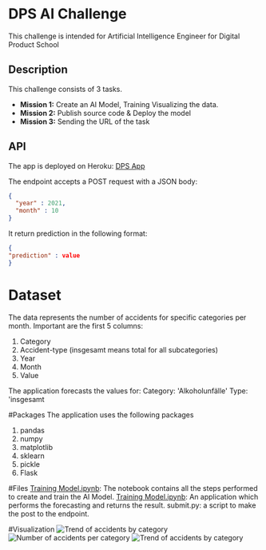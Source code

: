 # DPS AI Challenge 

This challenge is intended for Artificial Intelligence Engineer for Digital Product School

## Description 
This challenge consists of 3 tasks.

- **Mission 1:** Create an AI Model, Training  Visualizing the data.
- **Mission 2:** Publish source code & Deploy the model 
- **Mission 3:** Sending the URL of the task

## API
The app is deployed on Heroku: [DPS App](https://dps-app-bc8e6add69ac.herokuapp.com/)

The endpoint accepts a POST request with a JSON body:

```json
{
  "year" : 2021,
  "month" : 10
}
```
It return prediction in the following format:

```json
{
"prediction" : value
}
```

# Dataset
The data represents the number of accidents for specific categories per month. Important are the first 5 columns:
1. Category
2. Accident-type (insgesamt means total for all subcategories)
3. Year
4. Month
5. Value

The application forecasts the values for:
Category: 'Alkoholunfälle'
Type: 'insgesamt

#Packages
The application uses the following packages
1. pandas
2. numpy
3. matplotlib
4. sklearn
5. pickle
6. Flask

#Files
[Training Model.ipynb](https://github.com/RidaIftikhar14/DPS-Challenge-2023-/blob/main/Training%20Model.ipynb): The notebook contains all the steps performed to create and train the AI Model.
[Training Model.ipynb](https://github.com/RidaIftikhar14/DPS-Challenge-2023-/blob/main/app.py): An application which performs the forecasting and returns the result. 
submit.py: a script to make the post to the endpoint.

#Visualization
![Trend of accidents by category](https://github.com/RidaIftikhar14/DPS-Challenge-2023-/assets/122225638/943e93cd-c92c-49ae-abea-f8e06aa4e1a1)
![Number of accidents per category](https://github.com/RidaIftikhar14/DPS-Challenge-2023-/assets/122225638/b7ef9d38-1954-4bcd-be61-aa0d3e9104be)
![Trend of accidents by category](https://github.com/RidaIftikhar14/DPS-Challenge-2023-/assets/122225638/ace7424e-f6c3-4b67-aa6b-d77ccc418169)
